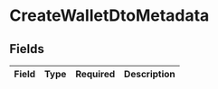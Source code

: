 # CreateWalletDtoMetadata


## Fields

| Field       | Type        | Required    | Description |
| ----------- | ----------- | ----------- | ----------- |